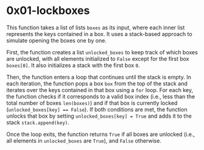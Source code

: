 # 0x01-lockboxes
This function takes a list of lists `boxes` as its input, where each inner list represents the keys contained in a box. It uses a stack-based approach to simulate opening the boxes one by one.

First, the function creates a list `unlocked_boxes` to keep track of which boxes are unlocked, with all elements initialized to `False` except for the first box `boxes[0]`. It also initializes a stack with the first box `0`.

Then, the function enters a loop that continues until the stack is empty. In each iteration, the function pops a box `box` from the top of the stack and iterates over the keys contained in that box using a `for` loop. For each key, the function checks if it corresponds to a valid box index (i.e., less than the total number of boxes `len(boxes)`) and if that box is currently locked (`unlocked_boxes[key] == False`). If both conditions are met, the function unlocks that box by setting `unlocked_boxes[key] = True` and adds it to the stack `stack.append(key)`.

Once the loop exits, the function returns `True` if all boxes are unlocked (i.e., all elements in `unlocked_boxes` are `True`), and `False` otherwise.
